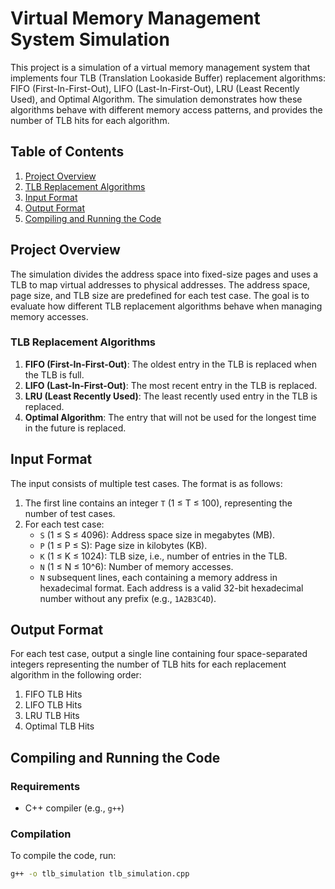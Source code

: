 # Virtual Memory Management System Simulation

This project is a simulation of a virtual memory management system that implements four TLB (Translation Lookaside Buffer) replacement algorithms: FIFO (First-In-First-Out), LIFO (Last-In-First-Out), LRU (Least Recently Used), and Optimal Algorithm. The simulation demonstrates how these algorithms behave with different memory access patterns, and provides the number of TLB hits for each algorithm.

## Table of Contents
1. [Project Overview](#project-overview)
2. [TLB Replacement Algorithms](#tlb-replacement-algorithms)
3. [Input Format](#input-format)
4. [Output Format](#output-format)
5. [Compiling and Running the Code](#compiling-and-running-the-code)


## Project Overview

The simulation divides the address space into fixed-size pages and uses a TLB to map virtual addresses to physical addresses. The address space, page size, and TLB size are predefined for each test case. The goal is to evaluate how different TLB replacement algorithms behave when managing memory accesses.

### TLB Replacement Algorithms

1. **FIFO (First-In-First-Out)**: The oldest entry in the TLB is replaced when the TLB is full.
2. **LIFO (Last-In-First-Out)**: The most recent entry in the TLB is replaced.
3. **LRU (Least Recently Used)**: The least recently used entry in the TLB is replaced.
4. **Optimal Algorithm**: The entry that will not be used for the longest time in the future is replaced.

## Input Format

The input consists of multiple test cases. The format is as follows:

1. The first line contains an integer `T` (1 ≤ T ≤ 100), representing the number of test cases.
2. For each test case:
   - `S` (1 ≤ S ≤ 4096): Address space size in megabytes (MB).
   - `P` (1 ≤ P ≤ S): Page size in kilobytes (KB).
   - `K` (1 ≤ K ≤ 1024): TLB size, i.e., number of entries in the TLB.
   - `N` (1 ≤ N ≤ 10^6): Number of memory accesses.
   - `N` subsequent lines, each containing a memory address in hexadecimal format. Each address is a valid 32-bit hexadecimal number without any prefix (e.g., `1A2B3C4D`).

## Output Format

For each test case, output a single line containing four space-separated integers representing the number of TLB hits for each replacement algorithm in the following order:
1. FIFO TLB Hits
2. LIFO TLB Hits
3. LRU TLB Hits
4. Optimal TLB Hits

## Compiling and Running the Code

### Requirements

- C++ compiler (e.g., `g++`)

### Compilation

To compile the code, run:
```bash
g++ -o tlb_simulation tlb_simulation.cpp



